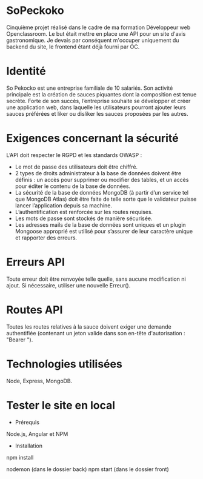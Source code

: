 # SoPeckoko
Cinquième projet réalisé dans le cadre de ma formation Développeur web Openclassroom. Le but était mettre en place une API pour un site d'avis gastronomique. Je devais par conséquent m'occuper uniquement du backend du site, le frontend étant déjà fourni par OC.

# Identité
So Pekocko est une entreprise familiale de 10 salariés. Son activité principale est la création de sauces piquantes dont la composition est tenue secrète. Forte de son succès, l’entreprise souhaite se développer et créer une application web, dans laquelle les utilisateurs pourront ajouter leurs sauces préférées et liker ou disliker les sauces proposées par les autres.

# Exigences concernant la sécurité
L’API doit respecter le RGPD et les standards OWASP :

- Le mot de passe des utilisateurs doit être chiffré.
- 2 types de droits administrateur à la base de données doivent être définis : un accès pour supprimer ou modifier des tables, et un accès pour éditer le contenu de la base de données.
- La sécurité de la base de données MongoDB (à partir d’un service tel que MongoDB Atlas) doit être faite de telle sorte que le validateur puisse lancer l’application depuis sa machine.
- L’authentification est renforcée sur les routes requises.
- Les mots de passe sont stockés de manière sécurisée.
- Les adresses mails de la base de données sont uniques et un plugin Mongoose approprié est utilisé pour s’assurer de leur caractère unique et rapporter des erreurs.

# Erreurs API
Toute erreur doit être renvoyée telle quelle, sans aucune modification ni ajout. Si nécessaire, utiliser une nouvelle Erreur().

# Routes API
Toutes les routes relatives à la sauce doivent exiger une demande authentifiée (contenant un jeton valide dans son en-tête d'autorisation : "Bearer <token>").

# Technologies utilisées
Node, Express, MongoDB.

# Tester le site en local

- Prérequis

Node.js, Angular et NPM

- Installation

npm install

nodemon (dans le dossier back)
npm start (dans le dossier front)
